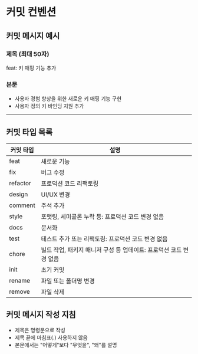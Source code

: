 # 커밋 컨벤션

## 커밋 메시지 예시

### 제목 (최대 50자)
feat: 키 매핑 기능 추가

### 본문
- 사용자 경험 향상을 위한 새로운 키 매핑 기능 구현
- 사용자 정의 키 바인딩 지원 추가
---
## 커밋 타입 목록
| 커밋 타입 | 설명 |
| --- | --- |
| feat | 새로운 기능 |
| fix | 버그 수정 |
| refactor | 프로덕션 코드 리팩토링 |
| design | UI/UX 변경 |
| comment | 주석 추가 |
| style | 포맷팅, 세미콜론 누락 등: 프로덕션 코드 변경 없음 |
| docs | 문서화 |
| test | 테스트 추가 또는 리팩토링: 프로덕션 코드 변경 없음 |
| chore | 빌드 작업, 패키지 매니저 구성 등 업데이트: 프로덕션 코드 변경 없음 |
| init | 초기 커밋 |
| rename | 파일 또는 폴더명 변경 |
| remove | 파일 삭제 |

## 커밋 메시지 작성 지침
- 제목은 명령문으로 작성
- 제목 끝에 마침표(.) 사용하지 않음
- 본문에서는 "어떻게"보다 "무엇을", "왜"를 설명
